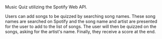 Music Quiz utilizing the Spotify Web API.

Users can add songs to be quizzed by searching song names. These song names are searched on Spotify and the song name and artist are presented for the user to add to the list of songs. The user will then be quizzed on the songs, asking for the artist's name. Finally, they receive a score at the end.
